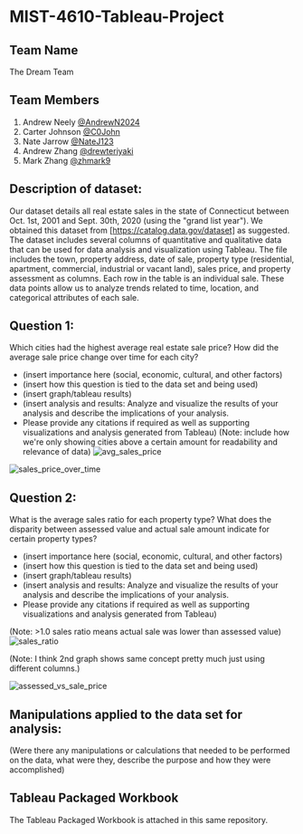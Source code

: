 # MIST-4610-Tableau-Project

## Team Name
The Dream Team

## Team Members
1. Andrew Neely [@AndrewN2024](https://github.com/AndrewN2024)
2. Carter Johnson [@C0John](https://github.com/C0John)
3. Nate Jarrow [@NateJ123](https://github.com/NateJ123/)
4. Andrew Zhang [@drewteriyaki](https://github.com/drewteriyaki)
5. Mark Zhang [@zhmark9](https://github.com/zhmark9)

## Description of dataset:
Our dataset details all real estate sales in the state of Connecticut between Oct. 1st, 2001 and Sept. 30th, 2020 (using the "grand list year"). We obtained this dataset from [https://catalog.data.gov/dataset] as suggested. The dataset includes several columns of quantitative and qualitative data that can be used for data analysis and visualization using Tableau. The file includes the town, property address, date of sale, property type (residential, apartment, commercial, industrial or vacant land), sales price, and property assessment as columns. Each row in the table is an individual sale. These data points allow us to analyze trends related to time, location, and categorical attributes of each sale. 

## Question 1:
Which cities had the highest average real estate sale price? How did the average sale price change over time for each city?

- (insert importance here (social, economic, cultural, and other factors)
- (insert how this question is tied to the data set and being used)
- (insert graph/tableau results)
- (insert analysis and results: Analyze and visualize the results of your analysis and describe the implications of your analysis.
- Please provide any citations if required as well as supporting visualizations and analysis
generated from Tableau)
(Note: include how we're only showing cities above a certain amount for readability and relevance of data)
![avg_sales_price](https://github.com/C0John/MIST-4610-Tableau-Project/assets/141379047/1177c085-bb14-4799-9dd2-44e4d1d5ec87)


![sales_price_over_time](https://github.com/C0John/MIST-4610-Tableau-Project/assets/141379047/bacc3387-fe98-4190-91ae-be93f908877e)


## Question 2:
What is the average sales ratio for each property type? What does the disparity between assessed value and actual sale amount indicate for certain property types?

- (insert importance here (social, economic, cultural, and other factors)
- (insert how this question is tied to the data set and being used)
- (insert graph/tableau results)
- (insert analysis and results: Analyze and visualize the results of your analysis and describe the implications of your analysis.
- Please provide any citations if required as well as supporting visualizations and analysis
generated from Tableau)

(Note: >1.0 sales ratio means actual sale was lower than assessed value)
![sales_ratio](https://github.com/C0John/MIST-4610-Tableau-Project/assets/141379047/17c9546a-3de4-408f-94a8-6a05eb589b90)


(Note: I think 2nd graph shows same concept pretty much just using different columns.)

![assessed_vs_sale_price](https://github.com/C0John/MIST-4610-Tableau-Project/assets/141379047/bd0d70eb-0bcb-42dc-bd08-86d119cc615b)


## Manipulations applied to the data set for analysis:
(Were there any manipulations or calculations that needed to be performed on the data, what
were they, describe the purpose and how they were accomplished)

## Tableau Packaged Workbook

The Tableau Packaged Workbook is attached in this same repository. 
